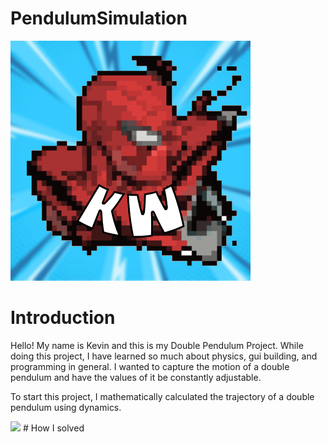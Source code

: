 # PendulumSimulation
<img src="SpiderManIcon!.png"></img>


# Introduction
<p>Hello! My name is Kevin and this is my Double Pendulum Project. While doing this project, I have learned so much about physics, gui building, and programming in general. I wanted to capture the motion of a double pendulum and have the values of it be constantly adjustable.</p>

<p> To start this project, I mathematically calculated the trajectory of a double pendulum using dynamics.</p>
<img src= "https://inteng-storage.s3.amazonaws.com/images/FEBRUARY/sizes/roadster-spacex-starman_resize_md.jpg"></img>
# How I solved 

  
